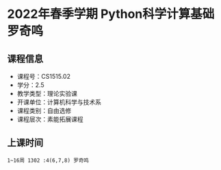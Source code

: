 # 2022年春季学期 Python科学计算基础 罗奇鸣






## 课程信息

- 课程号：CS1515.02
- 学分：2.5
- 教学类型：理论实验课
- 开课单位：计算机科学与技术系
- 课程类别：自由选修
- 课程层次：素能拓展课程

## 上课时间

```
1~16周 1302 :4(6,7,8) 罗奇鸣
```


